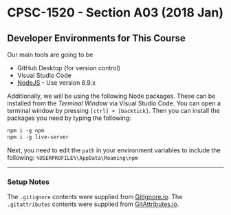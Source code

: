 # CPSC-1520 - Section A03 (2018 Jan)

## Developer Environments for This Course

Our main tools are going to be

- GitHub Desktop (for version control)
- Visual Studio Code
- [NodeJS](https://nodejs.org/en/) - Use version 8.9.x

Additionally, we will be using the following Node packages. These can be installed from the *Terminal Window* via Visual Studio Code. You can open a terminal window by pressing `[ctrl] + [backtick]`. Then you can install the packages you need by typing the following:

```markdown
npm i -g npm
npm i -g live-server
```

Next, you need to edit the `path` in your environment variables to include the following: `%USERPROFILE%\AppData\Roaming\npm`


----

### Setup Notes

The `.gitignore` contents were supplied from [GitIgnore.io](https://gitignore.io). The `.gitattributes` contents were supplied from [GitAttributes.io](https://gitattributes.io).

